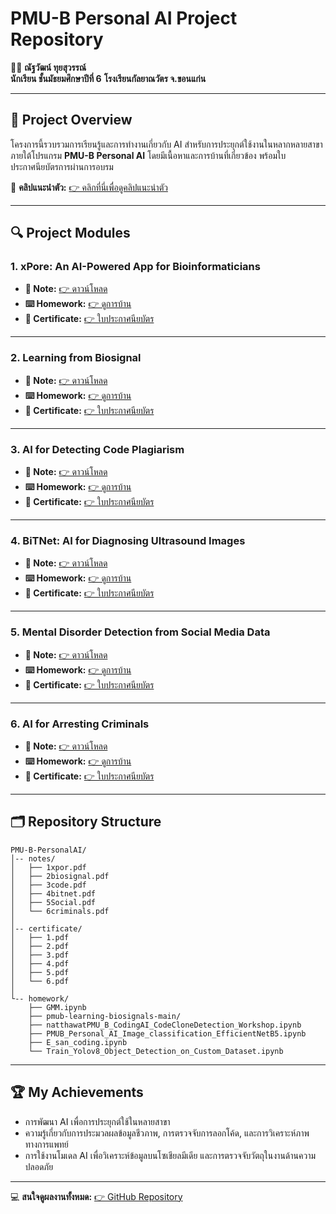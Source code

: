 # PMU-B Personal AI Project Repository

🙍‍♂️ **ณัฐวัฒน์ ทุยสุวรรณ์**  
**นักเรียน ชั้นมัธยมศึกษาปีที่ 6**
**โรงเรียนกัลยาณวัตร จ.ขอนแก่น**  

---

## 📑 Project Overview

โครงการนี้รวบรวมการเรียนรู้และการทำงานเกี่ยวกับ AI สำหรับการประยุกต์ใช้งานในหลากหลายสาขา ภายใต้โปรแกรม **PMU-B Personal AI** โดยมีเนื้อหาและการบ้านที่เกี่ยวข้อง พร้อมใบประกาศนียบัตรการผ่านการอบรม

🔗 **คลิปแนะนำตัว:** [👉 คลิกที่นี่เพื่อดูคลิปแนะนำตัว](https://youtu.be/PtwbDncIk3U?si=CxP9FYWa8-xtLinN)

---

## 🔍 Project Modules

### 1. xPore: An AI-Powered App for Bioinformaticians
- **📝 Note:** [👉 ดาวน์โหลด](https://github.com/Natthawat02T/PMU-B-PersonalAI/blob/main/notes/1xpor.pdf)
- **⌨️ Homework:** [👉 ดูการบ้าน](https://github.com/Natthawat02T/PMU-B-PersonalAI/blob/main/GMM.ipynb)
- **📜 Certificate:** [👉 ใบประกาศนียบัตร](https://github.com/Natthawat02T/PMU-B-PersonalAI/blob/main/certificate/1.pdf)

---

### 2. Learning from Biosignal
- **📝 Note:** [👉 ดาวน์โหลด](https://github.com/Natthawat02T/PMU-B-PersonalAI/blob/main/notes/2biosignal.pdf)
- **⌨️ Homework:** [👉 ดูการบ้าน](https://github.com/Natthawat02T/PMU-B-PersonalAI/tree/main/pmub-learning-biosignals-main)
- **📜 Certificate:** [👉 ใบประกาศนียบัตร](https://github.com/Natthawat02T/PMU-B-PersonalAI/blob/main/certificate/2.pdf)

---

### 3. AI for Detecting Code Plagiarism
- **📝 Note:** [👉 ดาวน์โหลด](https://github.com/Natthawat02T/PMU-B-PersonalAI/blob/main/notes/3code.pdf)
- **⌨️ Homework:** [👉 ดูการบ้าน](https://github.com/Natthawat02T/PMU-B-PersonalAI/blob/main/%E0%B8%B7natthawatPMU_B_CodingAI_CodeCloneDetection_Workshop.ipynb)
- **📜 Certificate:** [👉 ใบประกาศนียบัตร](https://github.com/Natthawat02T/PMU-B-PersonalAI/blob/main/certificate/3.pdf)

---

### 4. BiTNet: AI for Diagnosing Ultrasound Images
- **📝 Note:** [👉 ดาวน์โหลด](https://github.com/Natthawat02T/PMU-B-PersonalAI/blob/main/notes/4bitnet.pdf)
- **⌨️ Homework:** [👉 ดูการบ้าน](https://github.com/Natthawat02T/PMU-B-PersonalAI/blob/main/PMUB_Personal_AI_Image_classification_EfficientNetB5.ipynb)
- **📜 Certificate:** [👉 ใบประกาศนียบัตร](https://github.com/Natthawat02T/PMU-B-PersonalAI/blob/main/certificate/4.pdf)

---

### 5. Mental Disorder Detection from Social Media Data
- **📝 Note:** [👉 ดาวน์โหลด](https://github.com/Natthawat02T/PMU-B-PersonalAI/blob/main/notes/5Social.pdf)
- **⌨️ Homework:** [👉 ดูการบ้าน](https://github.com/Natthawat02T/PMU-B-PersonalAI/blob/main/E_san_coding.ipynb)
- **📜 Certificate:** [👉 ใบประกาศนียบัตร](https://github.com/Natthawat02T/PMU-B-PersonalAI/blob/main/certificate/5.pdf)

---

### 6. AI for Arresting Criminals
- **📝 Note:** [👉 ดาวน์โหลด](https://github.com/Natthawat02T/PMU-B-PersonalAI/blob/main/notes/6criminals.pdf)
- **⌨️ Homework:** [👉 ดูการบ้าน](https://github.com/Natthawat02T/PMU-B-PersonalAI/blob/main/Train_Yolov8_Object_Detection_on_Custom_Dataset.ipynb)
- **📜 Certificate:** [👉 ใบประกาศนียบัตร](https://github.com/Natthawat02T/PMU-B-PersonalAI/blob/main/certificate/6.pdf)

---

## 🗂️ Repository Structure

```
PMU-B-PersonalAI/
│-- notes/
│   ├── 1xpor.pdf
│   ├── 2biosignal.pdf
│   ├── 3code.pdf
│   ├── 4bitnet.pdf
│   ├── 5Social.pdf
│   └── 6criminals.pdf
│
│-- certificate/
│   ├── 1.pdf
│   ├── 2.pdf
│   ├── 3.pdf
│   ├── 4.pdf
│   ├── 5.pdf
│   └── 6.pdf
│
└-- homework/
    ├── GMM.ipynb
    ├── pmub-learning-biosignals-main/
    ├── natthawatPMU_B_CodingAI_CodeCloneDetection_Workshop.ipynb
    ├── PMUB_Personal_AI_Image_classification_EfficientNetB5.ipynb
    ├── E_san_coding.ipynb
    └── Train_Yolov8_Object_Detection_on_Custom_Dataset.ipynb
```

---

## 🏆 My Achievements
- การพัฒนา AI เพื่อการประยุกต์ใช้ในหลายสาขา
- ความรู้เกี่ยวกับการประมวลผลข้อมูลชีวภาพ, การตรวจจับการลอกโค้ด, และการวิเคราะห์ภาพทางการแพทย์
- การใช้งานโมเดล AI เพื่อวิเคราะห์ข้อมูลบนโซเชียลมีเดีย และการตรวจจับวัตถุในงานด้านความปลอดภัย

---

💻 **สนใจดูผลงานทั้งหมด:** [👉 GitHub Repository](https://github.com/Natthawat02T/PMU-B-PersonalAI)
